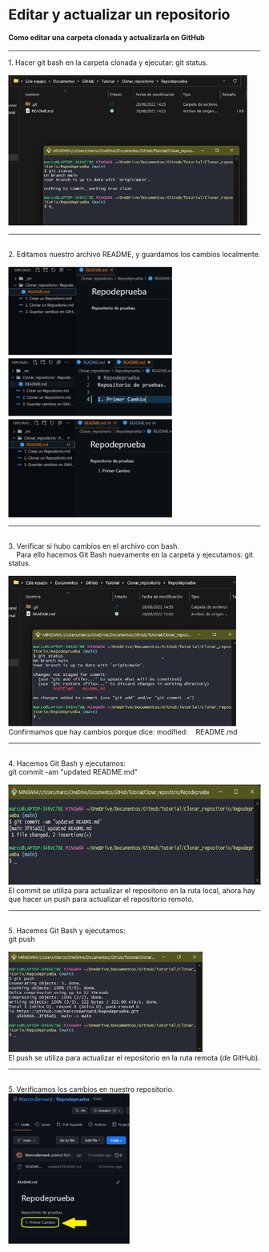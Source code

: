 # Editar y actualizar un repositorio
#### Como editar una carpeta clonada y actualizarla en GitHub
<hr>
<n>1. </n>
<st>Hacer git bash en la carpeta clonada y ejecutar: <g>git status.</g><st><br><br>
<img src="_src/CargarRepo1.png"  height="300">
<hr>
<br>
<n>2. </n>
<st>Editamos nuestro archivo README, y guardamos los cambios localmente.<st><br><br>
<img src="_src/CargarRepo2.png"  height="500">
<hr>
<br>
<n>3. </n>
<st>Verificar si hubo cambios en el archivo con bash.<br>
&nbsp&nbsp&nbsp Para ello hacemos Git Bash nuevamente en la carpeta y ejecutamos: <g>git status. </g><st><br><br>
<img src="_src/CargarRepo3.png"  height="300"><br>
Confirmamos que hay cambios porque dice: <r> modified:  &nbsp&nbsp README.md</r>
<hr>
<br>
<n>4. </n>
<st>Hacemos Git Bash y ejecutamos:<br> 
<g>git commit -am "updated README.md"</g>
<br><st><br>
<img src="_src/CargarRepo4.png"  height="200">
<br>El commit se utiliza para actualizar el repositorio en la ruta local, ahora hay que hacer un push para actualizar el repositorio remoto.
<hr>
<br>
<n>5. </n>
<st>Hacemos Git Bash y ejecutamos:<br> 
<g>git push</g><br><br>
<st>
<img src="_src/CargarRepo5.png"  height="200">
<br>El push se utiliza para actualizar el repositorio en la ruta remota (de GitHub).
<hr>
<br>
<n>5. </n>
<st>Verificamos los cambios en nuestro repositorio.<br><st>
<img src="_src/CargarRepo6.png"  height="300">